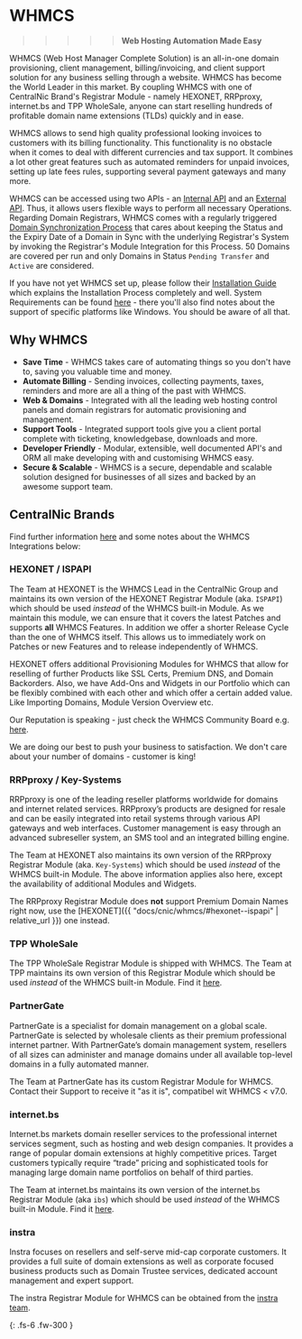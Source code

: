 # WHMCS

>>>>> **Web Hosting Automation Made Easy**

WHMCS (Web Host Manager Complete Solution) is an all-in-one domain provisioning, client management, billing/invoicing, and client support solution for any business selling through a website. WHMCS has become the World Leader in this market. By coupling WHMCS with one of CentralNic Brand's Registrar Module - namely HEXONET, RRPproxy, internet.bs and TPP WholeSale, anyone can start reselling hundreds of profitable domain name extensions (TLDs) quickly and in ease.

WHMCS allows to send high quality professional looking invoices to customers with its billing functionality. This functionality is no obstacle when it comes to deal with different currencies and tax support. It combines a lot other great features such as automated reminders for unpaid invoices, setting up late fees rules, supporting several payment gateways and many more.

WHMCS can be accessed using two APIs - an [Internal API](//developers.whmcs.com/api/internal-api/) and an [External API](//developers.whmcs.com/api/getting-started/). Thus, it allows users flexible ways to perform all necessary Operations. Regarding Domain Registrars, WHMCS comes with a regularly triggered [Domain Synchronization Process](//docs.whmcs.com/Domain_Synchronisation) that cares about keeping the Status and the Expiry Date of a Domain in Sync with the underlying Registrar's System by invoking the Registrar's Module Integration for this Process. 50 Domains are covered per run and only Domains in Status `Pending Transfer` and `Active` are considered.

If you have not yet WHMCS set up, please follow their [Installation Guide](//docs.whmcs.com/Installing_WHMCS) which explains the Installation Process completely and well. System Requirements can be found [here](//docs.whmcs.com/System_Requirements) - there you'll also find notes about the support of specific platforms like Windows. You should be aware of all that.

## Why WHMCS

* **Save Time** - WHMCS takes care of automating things so you don't have to, saving you valuable time and money.
* **Automate Billing** - Sending invoices, collecting payments, taxes, reminders and more are all a thing of the past with WHMCS.
* **Web & Domains** - Integrated with all the leading web hosting control panels and domain registrars for automatic provisioning and management.
* **Support Tools** - Integrated support tools give you a client portal complete with ticketing, knowledgebase, downloads and more.
* **Developer Friendly** - Modular, extensible, well documented API's and ORM all make developing with and customising WHMCS easy.
* **Secure & Scalable** - WHMCS is a secure, dependable and scalable solution designed for businesses of all sizes and backed by an awesome support team.

## CentralNic Brands

Find further information [here](//www.centralnicgroup.com/reseller/) and some notes about the WHMCS Integrations below:

### HEXONET / ISPAPI

The Team at HEXONET is the WHMCS Lead in the CentralNic Group and maintains its own version of the HEXONET Registrar Module (aka. `ISPAPI`) which should be used _instead_ of the WHMCS built-in Module. As we maintain this module, we can ensure that it covers the latest Patches and supports **all** WHMCS Features. In addition we offer a shorter Release Cycle than the one of WHMCS itself. This allows us to immediately work on Patches or new Features and to release independently of WHMCS.

HEXONET offers additional Provisioning Modules for WHMCS that allow for reselling of further Products like SSL Certs, Premium DNS, and Domain Backorders. Also, we have Add-Ons and Widgets in our Portfolio which can be flexibly combined with each other and which offer a certain added value. Like Importing Domains, Module Version Overview etc.

Our Reputation is speaking - just check the WHMCS Community Board e.g. [here](//whmcs.community/topic/301180-who-is-the-best-domain-registrar-for-resellers-today/).

We are doing our best to push your business to satisfaction. We don't care about your number of domains - customer is king!

### RRPproxy / Key-Systems

RRPproxy is one of the leading reseller platforms worldwide for domains and internet related services. RRPproxy’s products are designed for resale and can be easily integrated into retail systems through various API gateways and web interfaces. Customer management is easy through an advanced subreseller system, an SMS tool and an integrated billing engine.

The Team at HEXONET also maintains its own version of the RRPproxy Registrar Module (aka. `Key-Systems`) which should be used _instead_ of the WHMCS built-in Module. The above information applies also here, except the availability of additional Modules and Widgets.

The RRPproxy Registrar Module does **not** support Premium Domain Names right now, use the [HEXONET]({{ "docs/cnic/whmcs/#hexonet--ispapi" | relative_url }}) one instead.

### TPP WholeSale

The TPP WholeSale Registrar Module is shipped with WHMCS. The Team at TPP maintains its own version of this Registrar Module which should be used _instead_ of the WHMCS built-in Module. Find it [here](//tppwholesale.com.au/download/tppwregistrar.zip).

### PartnerGate

PartnerGate is a specialist for domain management on a global scale. PartnerGate is selected by wholesale clients as their premium professional internet partner. With PartnerGate’s domain management system, resellers of all sizes can administer and manage domains under all available top-level domains in a fully automated manner.

The Team at PartnerGate has its custom Registrar Module for WHMCS. Contact their Support to receive it "as it is", compatibel wit WHMCS < v7.0.

### internet.bs

Internet.bs markets domain reseller services to the professional internet services segment, such as hosting and web design companies. It provides a range of popular domain extensions at highly competitive prices. Target customers typically require “trade” pricing and sophisticated tools for managing large domain name portfolios on behalf of third parties.

The Team at internet.bs maintains its own version of the internet.bs Registrar Module (aka `ibs`) which should be used _instead_ of the WHMCS built-in Module. Find it [here](//github.com/internetbs/whmcs-internetbs-registrar).

### instra

Instra focuses on resellers and self-serve mid-cap corporate customers. It provides a full suite of domain extensions as well as corporate focused business products such as Domain Trustee services, dedicated account management and expert support.

The instra Registrar Module for WHMCS can be obtained from the [instra team](//www.instra.com/).

{: .fs-6 .fw-300 }
